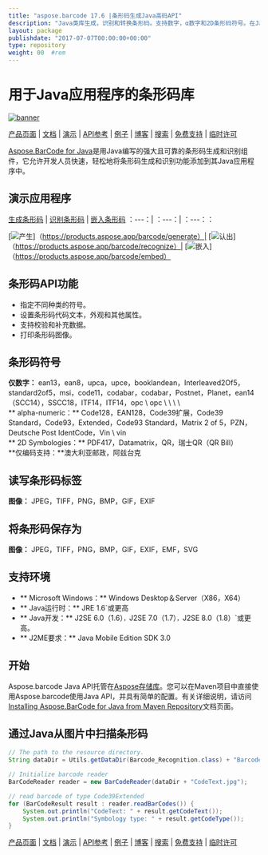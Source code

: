 ```yaml
---
title: "aspose.barcode 17.6 |条形码生成Java高码API" 
description: "Java类库生成，识别和转换条形码。支持数字，α数字和2D条形码符号。在Java应用程序中自定义条形码。" 
layout: package
publishdate: "2017-07-07T00:00:00+00:00"
type: repository
weight: 00	#rem
---
```


# 用于Java应用程序的条形码库
[![banner](../aspose_barcode-for-java-banner.png)](./)

[产品页面](https://products.aspose.com/barcode/java) | [文档](https://docs.aspose.com/barcode/java/) | [演示](https://products.aspose.app/barcode/family) | [API参考](https://apireference.aspose.com/barcode/java) | [例子](https://github.com/aspose-barcode/Aspose.BarCode-for-Java) | [博客](https://blog.aspose.com/category/barcode/) | [搜索](https://search.aspose.com/) | [免费支持](https://forum.aspose.com/c/barcode) | [临时许可](https://purchase.aspose.com/temporary-license)

[Aspose.BarCode for Java](https://products.aspose.com/barcode/java)是用Java编写的强大且可靠的条形码生成和识别组件，它允许开发人员快速，轻松地将条形码生成和识别功能添加到其Java应用程序中。

## 演示应用程序

[生成条形码](https://products.aspose.app/barcode/generate) | [识别条形码](https://products.aspose.app/barcode/recognize) | [嵌入条形码](https://products.aspose.app/barcode/embed)
：---：| ：---：| ：---：：

[![产生](https://products.aspose.app/barcode/generate/img/aspose_generate-app-48.png)]（https://products.aspose.app/barcode/generate）| [![认出](https://products.aspose.app/barcode/recognize/img/aspose_recognize-app-48.png)]（https://products.aspose.app/barcode/recognize）| [![嵌入](https://products.aspose.app/barcode/embed/img/aspose_embed-app-48.png)]（https://products.aspose.app/barcode/embed）

## 条形码API功能
 - 指定不同种类的符号。
 - 设置条形码代码文本，外观和其他属性。
 - 支持校验和补充数据。
 - 打印条形码图像。

## 条形码符号
**仅数字：** ean13，ean8，upca，upce，booklandean，Interleaved2Of5，standard2of5，msi，code11，codabar，codabar，Postnet，Planet，ean14（SCC14），SSCC18，ITF14，ITF14，opc \ opc \ \ \ \ \
** alpha-numeric：** Code128，EAN128，Code39扩展，Code39 Standard，Code93，Extended，Code93 Standard，Matrix 2 of 5，PZN，Deutsche Post IdentCode，Vin \ vin \
** 2D Symbologies：** PDF417，Datamatrix，QR，瑞士QR（QR Bill）\
**仅编码支持：**澳大利亚邮政，阿兹台克

## 读写条形码标签
**图像：** JPEG，TIFF，PNG，BMP，GIF，EXIF

## 将条形码保存为
**图像：** JPEG，TIFF，PNG，BMP，GIF，EXIF，EMF，SVG

## 支持环境
 -  ** Microsoft Windows：** Windows Desktop＆Server（X86，X64）
 -  ** Java运行时：** JRE 1.6`或更高
 -  ** Java开发：** J2SE 6.0（1.6）`，`J2SE 7.0（1.7）`，`J2SE 8.0（1.8）`或更高。
 -  ** J2ME要求：** Java Mobile Edition SDK 3.0

## 开始

Aspose.barcode Java API托管在[Aspose存储库](https://repository.aspose.com/barcode/)。您可以在Maven项目中直接使用Aspose.barcode使用Java API，并具有简单的配置。有关详细说明，请访问[Installing Aspose.BarCode for Java from Maven Repository](https://docs.aspose.com/barcode/java/installation/)文档页面。

## 通过Java从图片中扫描条形码

```java
// The path to the resource directory.
String dataDir = Utils.getDataDir(Barcode_Recognition.class) + "BarcodeReader/basic_features/";

// Initialize barcode reader
BarCodeReader reader = new BarCodeReader(dataDir + "CodeText.jpg");

// read barcode of type Code39Extended
for (BarCodeResult result : reader.readBarCodes()) {
    System.out.println("CodeText: " + result.getCodeText());
    System.out.println("Symbology type: " + result.getCodeType());
}
```

[产品页面](https://products.aspose.com/barcode/java) | [文档](https://docs.aspose.com/barcode/java/) | [演示](https://products.aspose.app/barcode/family) | [API参考](https://apireference.aspose.com/barcode/java) | [例子](https://github.com/aspose-barcode/Aspose.BarCode-for-Java) | [博客](https://blog.aspose.com/category/barcode/) | [搜索](https://search.aspose.com/) | [免费支持](https://forum.aspose.com/c/barcode) | [临时许可](https://purchase.aspose.com/temporary-license)
